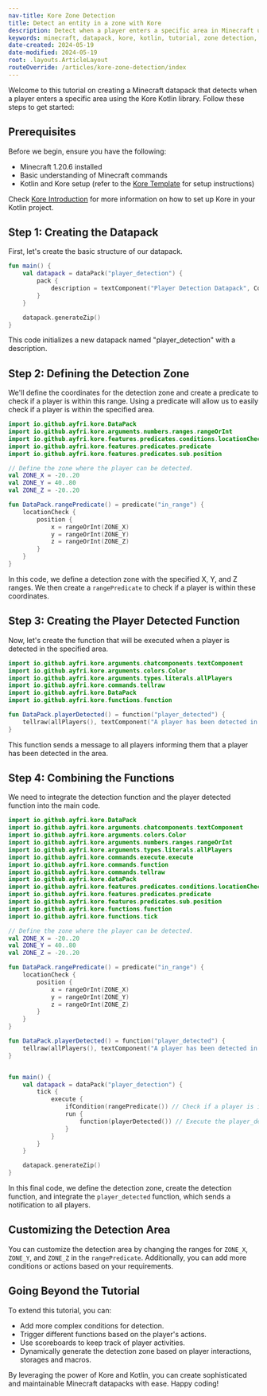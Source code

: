```yaml
---
nav-title: Kore Zone Detection
title: Detect an entity in a zone with Kore
description: Detect when a player enters a specific area in Minecraft using a Kore Kotlin library. Learn how to create a datapack that triggers an event when a player enters a defined zone.
keywords: minecraft, datapack, kore, kotlin, tutorial, zone detection, predicate, location check
date-created: 2024-05-19
date-modified: 2024-05-19
root: .layouts.ArticleLayout
routeOverride: /articles/kore-zone-detection/index
---
```


Welcome to this tutorial on creating a Minecraft datapack that detects when a player enters a specific area using the Kore Kotlin library.
Follow these steps to get started:

## Prerequisites

Before we begin, ensure you have the following:

- Minecraft 1.20.6 installed
- Basic understanding of Minecraft commands
- Kotlin and Kore setup (refer to the [Kore Template](https://github.com/Ayfri/Kore-Template) for setup instructions)

Check [Kore Introduction](https://ayfri.com/articles/kore-introduction/) for more information on how to set up Kore in your Kotlin project.

## Step 1: Creating the Datapack

First, let's create the basic structure of our datapack.

```kotlin
fun main() {
	val datapack = dataPack("player_detection") {
		pack {
			description = textComponent("Player Detection Datapack", Color.GOLD)
		}
	}

	datapack.generateZip()
}
```

This code initializes a new datapack named "player_detection" with a description.

## Step 2: Defining the Detection Zone

We'll define the coordinates for the detection zone and create a predicate to check if a player is within this range.
Using a predicate will allow us to easily check if a player is within the specified area.

```kotlin
import io.github.ayfri.kore.DataPack
import io.github.ayfri.kore.arguments.numbers.ranges.rangeOrInt
import io.github.ayfri.kore.features.predicates.conditions.locationCheck
import io.github.ayfri.kore.features.predicates.predicate
import io.github.ayfri.kore.features.predicates.sub.position

// Define the zone where the player can be detected.
val ZONE_X = -20..20
val ZONE_Y = 40..80
val ZONE_Z = -20..20

fun DataPack.rangePredicate() = predicate("in_range") {
	locationCheck {
		position {
			x = rangeOrInt(ZONE_X)
			y = rangeOrInt(ZONE_Y)
			z = rangeOrInt(ZONE_Z)
		}
	}
}
```

In this code, we define a detection zone with the specified X, Y, and Z ranges. We then create a `rangePredicate` to check if a player is
within these coordinates.

## Step 3: Creating the Player Detected Function

Now, let's create the function that will be executed when a player is detected in the specified area.

```kotlin
import io.github.ayfri.kore.arguments.chatcomponents.textComponent
import io.github.ayfri.kore.arguments.colors.Color
import io.github.ayfri.kore.arguments.types.literals.allPlayers
import io.github.ayfri.kore.commands.tellraw
import io.github.ayfri.kore.DataPack
import io.github.ayfri.kore.functions.function

fun DataPack.playerDetected() = function("player_detected") {
	tellraw(allPlayers(), textComponent("A player has been detected in the area!", Color.RED))
}
```

This function sends a message to all players informing them that a player has been detected in the area.

## Step 4: Combining the Functions

We need to integrate the detection function and the player detected function into the main code.

```kotlin
import io.github.ayfri.kore.DataPack
import io.github.ayfri.kore.arguments.chatcomponents.textComponent
import io.github.ayfri.kore.arguments.colors.Color
import io.github.ayfri.kore.arguments.numbers.ranges.rangeOrInt
import io.github.ayfri.kore.arguments.types.literals.allPlayers
import io.github.ayfri.kore.commands.execute.execute
import io.github.ayfri.kore.commands.function
import io.github.ayfri.kore.commands.tellraw
import io.github.ayfri.kore.dataPack
import io.github.ayfri.kore.features.predicates.conditions.locationCheck
import io.github.ayfri.kore.features.predicates.predicate
import io.github.ayfri.kore.features.predicates.sub.position
import io.github.ayfri.kore.functions.function
import io.github.ayfri.kore.functions.tick

// Define the zone where the player can be detected.
val ZONE_X = -20..20
val ZONE_Y = 40..80
val ZONE_Z = -20..20

fun DataPack.rangePredicate() = predicate("in_range") {
	locationCheck {
		position {
			x = rangeOrInt(ZONE_X)
			y = rangeOrInt(ZONE_Y)
			z = rangeOrInt(ZONE_Z)
		}
	}
}

fun DataPack.playerDetected() = function("player_detected") {
	tellraw(allPlayers(), textComponent("A player has been detected in the area!", Color.RED))
}


fun main() {
	val datapack = dataPack("player_detection") {
		tick {
			execute {
				ifCondition(rangePredicate()) // Check if a player is in the detection zone using our predicate.
				run {
					function(playerDetected()) // Execute the player_detected function if a player is detected.
				}
			}
		}
	}

	datapack.generateZip()
}
```

In this final code, we define the detection zone, create the detection function, and integrate the `player_detected` function, which sends a
notification to all players.

## Customizing the Detection Area

You can customize the detection area by changing the ranges for `ZONE_X`, `ZONE_Y`, and `ZONE_Z` in the `rangePredicate`. Additionally, you
can add more conditions or actions based on your requirements.

## Going Beyond the Tutorial

To extend this tutorial, you can:

- Add more complex conditions for detection.
- Trigger different functions based on the player's actions.
- Use scoreboards to keep track of player activities.
- Dynamically generate the detection zone based on player interactions, storages and macros.

By leveraging the power of Kore and Kotlin, you can create sophisticated and maintainable Minecraft datapacks with ease. Happy coding!
